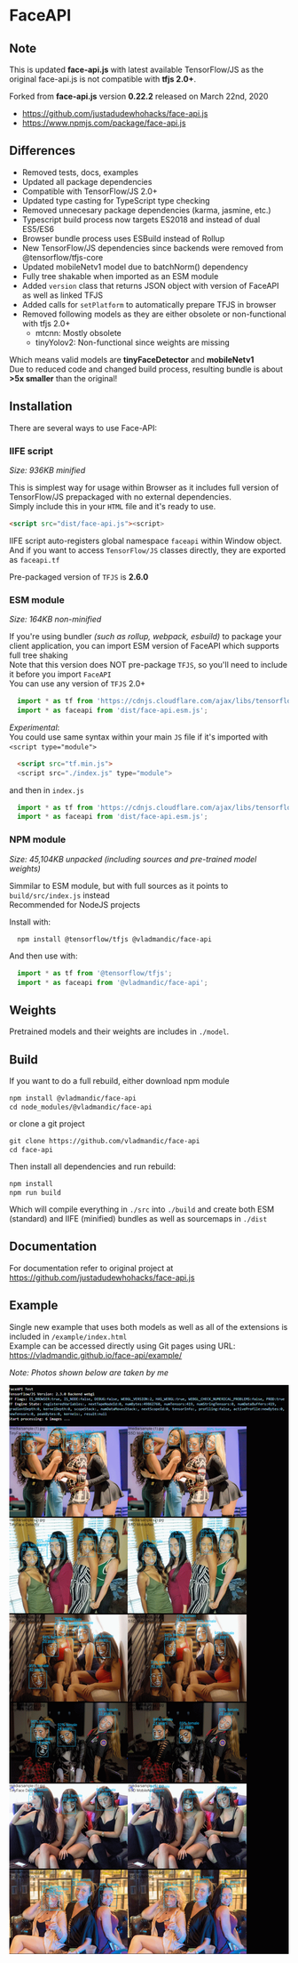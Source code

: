 # FaceAPI

## Note

This is updated **face-api.js** with latest available TensorFlow/JS as the original face-api.js is not compatible with **tfjs 2.0+**.  

Forked from **face-api.js** version **0.22.2** released on March 22nd, 2020  

- <https://github.com/justadudewhohacks/face-api.js>  
- <https://www.npmjs.com/package/face-api.js>  

## Differences

- Removed tests, docs, examples  
- Updated all package dependencies  
- Compatible with TensorFlow/JS 2.0+  
- Updated type casting for TypeScript type checking
- Removed unnecesary package dependencies (karma, jasmine, etc.)  
- Typescript build process now targets ES2018 and instead of dual ES5/ES6  
- Browser bundle process uses ESBuild instead of Rollup
- New TensorFlow/JS dependencies since backends were removed from @tensorflow/tfjs-core
- Updated mobileNetv1 model due to batchNorm() dependency
- Fully tree shakable when imported as an ESM module
- Added `version` class that returns JSON object with version of FaceAPI as well as linked TFJS
- Added calls for `setPlatform` to automatically prepare TFJS in browser
- Removed following models as they are either obsolete or non-functional with tfjs 2.0+
  - mtcnn: Mostly obsolete
  - tinyYolov2: Non-functional since weights are missing

Which means valid models are **tinyFaceDetector** and **mobileNetv1**  
Due to reduced code and changed build process, resulting bundle is about **>5x smaller** than the original!  

## Installation

There are several ways to use Face-API: 

### IIFE script
  *Size: 936KB minified*

  This is simplest way for usage within Browser as it includes full version of TensorFlow/JS prepackaged with no external dependencies.  
  Simply include this in your `HTML` file and it's ready to use.

  ```html
  <script src="dist/face-api.js"><script>
  ``` 

  IIFE script auto-registers global namespace `faceapi` within Window object.  
  And if you want to access `TensorFlow/JS` classes directly, they are exported as `faceapi.tf`

  Pre-packaged version of `TFJS` is **2.6.0**

### ESM module
  *Size: 164KB non-minified*

  If you're using bundler *(such as rollup, webpack, esbuild)* to package your client application, you can import ESM version of FaceAPI which supports full tree shaking  
  Note that this version does NOT pre-package `TFJS`, so you'll need to include it before you import `FaceAPI`  
  You can use any version of `TFJS` 2.0+  

  ```js
    import * as tf from 'https://cdnjs.cloudflare.com/ajax/libs/tensorflow/2.6.0/tf.min.js'; // load directly from CDN
    import * as faceapi from 'dist/face-api.esm.js';
  ```
  *Experimental*:  
  You could use same syntax within your main `JS` file if it's imported with `<script type="module">`  

  ```html
    <script src="tf.min.js">
    <script src="./index.js" type="module">
  ```
  and then in `index.js`

  ```js
    import * as tf from 'https://cdnjs.cloudflare.com/ajax/libs/tensorflow/2.6.0/tf.min.js'; // load directly from CDN
    import * as faceapi from 'dist/face-api.esm.js';
  ```

### NPM module
  *Size: 45,104KB unpacked (including sources and pre-trained model weights)*

  Simmilar to ESM module, but with full sources as it points to `build/src/index.js` instead  
  Recommended for NodeJS projects

  Install with:
  ```shell
    npm install @tensorflow/tfjs @vladmandic/face-api 
  ```
  And then use with:
  ```js
    import * as tf from '@tensorflow/tfjs';
    import * as faceapi from '@vladmandic/face-api';
  ```

## Weights

Pretrained models and their weights are includes in `./model`.

## Build

If you want to do a full rebuild, either download npm module
```shell
npm install @vladmandic/face-api
cd node_modules/@vladmandic/face-api
```

or clone a git project
```shell
git clone https://github.com/vladmandic/face-api
cd face-api
```

Then install all dependencies and run rebuild:
```shell
npm install
npm run build
```

Which will compile everything in `./src` into `./build` and create both ESM (standard) and IIFE (minified) bundles as well as sourcemaps in `./dist`

## Documentation

For documentation refer to original project at <https://github.com/justadudewhohacks/face-api.js>  

## Example

Single new example that uses both models as well as all of the extensions is included in `/example/index.html`  
Example can be accessed directly using Git pages using URL: <https://vladmandic.github.io/face-api/example/>

*Note: Photos shown below are taken by me*

![alt text](example/screenshot.png)
